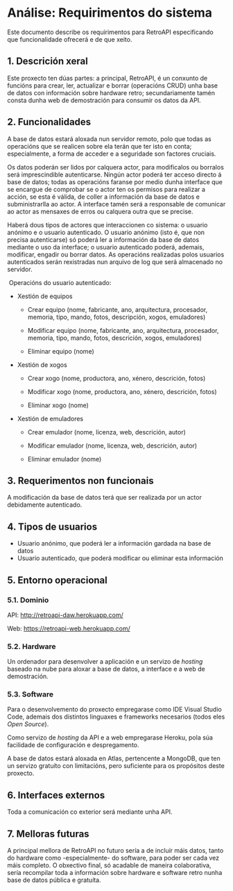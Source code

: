 # Análise: Requirimentos do sistema

Este documento describe os requirimentos para RetroAPI especificando que funcionalidade ofrecerá e de que xeito.

## 1. Descrición xeral

Este proxecto ten dúas partes: a principal, RetroAPI, é un conxunto de funcións para crear, ler, actualizar e borrar (operacións CRUD) unha base de datos con información sobre hardware retro; secundariamente tamén consta dunha web de demostración para consumir os datos da API.

## 2. Funcionalidades

A base de datos estará aloxada nun servidor remoto, polo que todas as operacións que se realicen sobre ela terán que ter isto en conta; especialmente, a forma de acceder e a seguridade son factores cruciais. 

Os datos poderán ser lidos por calquera actor, para modificalos ou borralos será imprescindible autenticarse. Ningún actor poderá ter acceso directo á base de datos; todas as operacións faranse por medio dunha interface que se encargue de comprobar se o actor ten os permisos para realizar a acción, se esta é válida, de coller a información da base de datos e subministrarlla ao actor. A interface tamén será a responsable de comunicar ao actor as mensaxes de erros ou calquera outra que se precise.

Haberá dous tipos de actores que interaccionen co sistema: o usuario anónimo e o usuario autenticado. O usuario anónimo (isto é, que non precisa autenticarse) só poderá ler a información da base de datos mediante o uso da interface; o usuario autenticado poderá, ademais, modificar, engadir ou borrar datos. As operacións realizadas polos usuarios autenticados serán rexistradas nun arquivo de log que será almacenado no servidor.

 Operacións do usuario autenticado:

- Xestión de equipos
  
  - Crear equipo (nome, fabricante, ano, arquitectura, procesador, memoria, tipo, mando, fotos, descripción, xogos, emuladores)
  
  - Modificar equipo (nome, fabricante, ano, arquitectura, procesador, memoria, tipo, mando, fotos, descrición, xogos, emuladores)
  
  - Eliminar equipo (nome)

- Xestión de xogos
  
  - Crear xogo (nome, productora, ano, xénero, descrición, fotos)
  
  - Modificar xogo (nome, productora, ano, xénero, descrición, fotos)
  
  - Eliminar xogo (nome)

- Xestión de emuladores
  
  - Crear emulador (nome, licenza, web, descrición, autor)
  
  - Modificar emulador (nome, licenza, web, descrición, autor)
  
  - Eliminar emulador (nome)

## 3. Requerimentos non funcionais

A modificación da base de datos terá que ser realizada por un actor debidamente autenticado.

## 4. Tipos de usuarios

- Usuario anónimo, que poderá ler a información gardada na base de datos
- Usuario autenticado, que poderá modificar ou eliminar esta información

## 5. Entorno operacional

### 5.1. Dominio

API: http://retroapi-daw.herokuapp.com/

Web: https://retroapi-web.herokuapp.com/

### 5.2. Hardware

Un ordenador para desenvolver a aplicación e un servizo de *hosting* baseado na nube para aloxar a base de datos, a interface e a web de demostración.

### 5.3. Software

Para o desenvolvemento do proxecto empregarase como IDE Visual Studio Code, ademais dos distintos linguaxes e frameworks necesarios (todos eles *Open Source*).

Como servizo de *hosting* da API e a web empregarase Heroku, pola súa facilidade de configuración e despregamento.

A base de datos estará aloxada en Atlas, pertencente a MongoDB, que ten un servizo gratuíto con limitacións, pero suficiente para os propósitos deste proxecto.

## 6. Interfaces externos

Toda a comunicación co exterior será mediante unha API.

## 7. Melloras futuras

A principal mellora de RetroAPI no futuro sería a de incluír máis datos, tanto do hardware como -especialmente- do software, para poder ser cada vez máis completo. O obxectivo final, só acadable de maneira colaborativa, sería recompilar toda a información sobre hardware e software retro nunha base de datos pública e gratuíta.